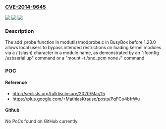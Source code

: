 ### [CVE-2014-9645](https://cve.mitre.org/cgi-bin/cvename.cgi?name=CVE-2014-9645)
![](https://img.shields.io/static/v1?label=Product&message=n%2Fa&color=blue)
![](https://img.shields.io/static/v1?label=Version&message=n%2Fa&color=blue)
![](https://img.shields.io/static/v1?label=Vulnerability&message=n%2Fa&color=brighgreen)

### Description

The add_probe function in modutils/modprobe.c in BusyBox before 1.23.0 allows local users to bypass intended restrictions on loading kernel modules via a / (slash) character in a module name, as demonstrated by an "ifconfig /usbserial up" command or a "mount -t /snd_pcm none /" command.

### POC

#### Reference
- http://seclists.org/fulldisclosure/2020/Mar/15
- https://plus.google.com/+MathiasKrause/posts/PqFCo4bfrWu

#### Github
No PoCs found on GitHub currently.

